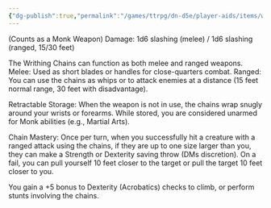 ```yaml
---
{"dg-publish":true,"permalink":"/games/ttrpg/dn-d5e/player-aids/items/writhing-chains/","tags":["ttrpg/dnd/5e"],"noteIcon":""}
---
```


(Counts as a Monk Weapon)
 Damage: 1d6 slashing (melee) / 1d6 slashing (ranged, 15/30 feet)

The Writhing Chains can function as both melee and ranged weapons.
Melee: Used as short blades or handles for close-quarters combat.
Ranged: You can use the chains as whips or to attack enemies at a distance (15 feet normal range, 30 feet with disadvantage).

Retractable Storage:
When the weapon is not in use, the chains wrap snugly around your wrists or forearms.
While stored, you are considered unarmed for Monk abilities (e.g., Martial Arts). 

Chain Mastery:
Once per turn, when you successfully hit a creature with a ranged attack using the chains, if they are up to one size larger than you, they can make a Strength or Dexterity saving throw (DMs discretion). On a fail, you can pull yourself 10 feet closer to the target or pull the target 10 feet closer to you.

You gain a +5 bonus to Dexterity (Acrobatics) checks to climb, or perform stunts involving the chains.